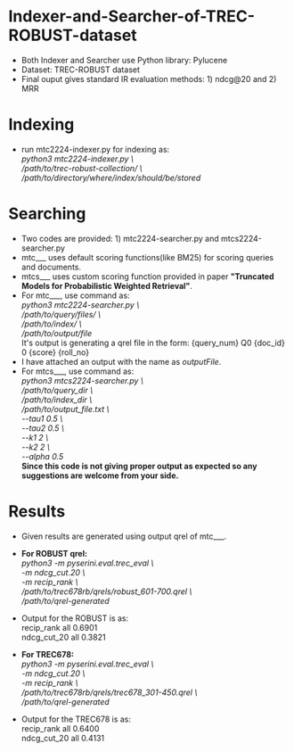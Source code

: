 # Indexer-and-Searcher-of-TREC-ROBUST-dataset
* Both Indexer and Searcher use Python library: Pylucene
* Dataset: TREC-ROBUST dataset
* Final ouput gives standard IR evaluation methods: 1) ndcg@20 and 2) MRR
# Indexing
* run mtc2224-indexer.py for indexing as:\
_python3 mtc2224-indexer.py \ \
/path/to/trec-robust-collection/ \ \
/path/to/directory/where/index/should/be/stored_
# Searching
* Two codes are provided: 1) mtc2224-searcher.py and mtcs2224-searcher.py
* mtc___ uses default scoring functions(like BM25) for scoring queries and documents.
* mtcs___ uses custom scoring function provided in paper **"Truncated Models for Probabilistic Weighted Retrieval"**.
* For mtc___, use command as:\
_python3 mtc2224-searcher.py \ \
/path/to/query/files/ \ \
/path/to/index/  \ \
/path/to/output/file <rollno>_\
 It's output is generating a qrel file in the form: {query_num} Q0 {doc_id} 0 {score} {roll_no}
* I have attached an output with the name as _outputFile_.
* For mtcs___, use command as:\
_python3 mtcs2224-searcher.py \ \
/path/to/query_dir \ \
/path/to/index_dir \ \
/path/to/output_file.txt <rollno> \ \
--tau1 0.5 \ \
--tau2 0.5 \ \
--k1 2 \ \
--k2 2 \ \
--alpha 0.5_ \
**Since this code is not giving proper output as expected so any suggestions are welcome from your side.**
# Results
* Given results are generated using output qrel of mtc___.
 
* **For ROBUST qrel:**\
_python3 -m pyserini.eval.trec_eval \ \
-m ndcg_cut.20 \ \
-m recip_rank \ \
/path/to/trec678rb/qrels/robust_601-700.qrel \ \
/path/to/qrel-generated_ 
* Output for the ROBUST is as: \
recip_rank     	all	    0.6901 \
ndcg_cut_20     all	    0.3821

* **For TREC678:**\
_python3 -m pyserini.eval.trec_eval \ \
-m ndcg_cut.20 \ \
-m recip_rank \ \
/path/to/trec678rb/qrels/trec678_301-450.qrel \ \
/path/to/qrel-generated_ 
* Output for the TREC678 is as: \
recip_rank     	all	    0.6400 \
ndcg_cut_20     all	    0.4131
